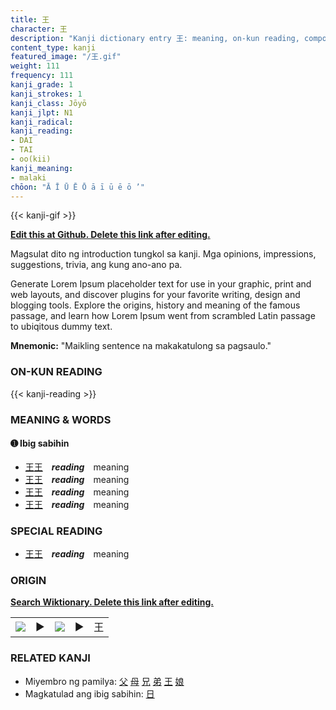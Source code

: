 ```yaml
---
title: 王
character: 王
description: "Kanji dictionary entry 王: meaning, on-kun reading, compounds, origin, related kanji"
content_type: kanji
featured_image: "/王.gif"
weight: 111
frequency: 111
kanji_grade: 1
kanji_strokes: 1
kanji_class: Jōyō
kanji_jlpt: N1
kanji_radical: 
kanji_reading: 
- DAI
- TAI
- oo(kii)
kanji_meaning:
- malaki
chōon: "Ā Ī Ū Ē Ō ā ī ū ē ō ’"
---
```

[//]: # (Don't edit the line below. Kanji animated GIF code is automatically generated.)
{{< kanji-gif >}}

[//]: # (Edit below this line.)

**[Edit this at Github. Delete this link after editing.](https://github.com/tim0g/tim/tree/main/content/kanji/王/index.md)**

Magsulat dito ng introduction tungkol sa kanji. Mga opinions, impressions, suggestions, trivia, ang kung ano-ano pa.

Generate Lorem Ipsum placeholder text for use in your graphic, print and web layouts, and discover plugins for your favorite writing, design and blogging tools. Explore the origins, history and meaning of the famous passage, and learn how Lorem Ipsum went from scrambled Latin passage to ubiqitous dummy text.
 
**Mnemonic:** "Maikling sentence na makakatulong sa pagsaulo."

### ON-KUN READING

[//]: # (Don't edit the line below. ON-KUN READING code is automatically generated.)
{{< kanji-reading >}}

### MEANING & WORDS

#### ➊ **Ibig sabihin**
  - [王](../王)[王](../王)　***reading***　meaning
  - [王](../王)[王](../王)　***reading***　meaning
  - [王](../王)[王](../王)　***reading***　meaning
  - [王](../王)[王](../王)　***reading***　meaning

### SPECIAL READING
  - [王](../王)[王](../王)　***reading***　meaning

### ORIGIN

**[Search Wiktionary. Delete this link after editing.](https://wiktionary.org/wiki/王)**
<table class="kanji-table"><tr><td>
<img src="60px-王-bronze.svg.png">
</td><td>▶</td><td>
<img src="60px-王-oracle.svg.png">
</td><td>▶</td>
<td class="kanji-origin">王</td>
</tr></table>

### RELATED KANJI
- Miyembro ng pamilya: [父](../父) [母](../母) [兄](../兄) [弟](../弟) [王](../王) [娘](../娘)
- Magkatulad ang ibig sabihin: [日](../日)
